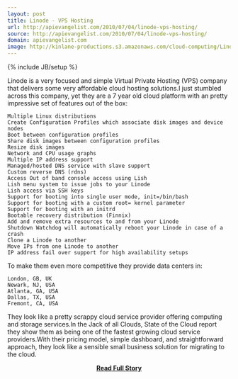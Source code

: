 ```yaml
---
layout: post
title: Linode - VPS Hosting
url: http://apievangelist.com/2010/07/04/linode-vps-hosting/
source: http://apievangelist.com/2010/07/04/linode-vps-hosting/
domain: apievangelist.com
image: http://kinlane-productions.s3.amazonaws.com/cloud-computing/Linode.PNG
---
```

{% include JB/setup %}<p>Linode is a very focused and simple Virtual Private Hosting (VPS) company that delivers some very affordable cloud hosting solutions.I just stumbled across this company, yet they are a 7 year old cloud platform with an pretty impressive set of features out of the box:

	Multiple Linux distributions
	Create Configuration Profiles which associate disk images and device nodes
	Boot between configuration profiles
	Share disk images between configuration profiles
	Resize disk images
	Network and CPU usage graphs
	Multiple IP address support
	Managed/hosted DNS service with slave support
	Custom reverse DNS (rdns)
	Access Out of band console access using Lish
	Lish menu system to issue jobs to your Linode
	Lish access via SSH keys
	Support for booting into single user mode, init=/bin/bash
	Support for booting with a custom root= kernel parameter
	Support for booting with an initrd
	Bootable recovery distribution (Finnix)
	Add and remove extra resources to and from your Linode
	Shutdown Watchdog will automatically reboot your Linode in case of a crash
	Clone a Linode to another
	Move IPs from one Linode to another
	IP address fail over support for high availability setups

To make them even more competitive they provide data centers in:

	London, GB, UK
	Newark, NJ, USA
	Atlanta, GA, USA
	Dallas, TX, USA
	Fremont, CA, USA

They look like a pretty scrappy cloud service provider offering computing and storage services.In the Jack of all Clouds, State of the Cloud report they show them as being one of the fastest growing cloud service providers.With their pricing model, simple dashboard, and straightforward approach, they look like a sensible small business solution for migrating to the cloud.</p>
<center><p><a href="http://apievangelist.com/2010/07/04/linode-vps-hosting/" style='padding:25px; font-sze:18px; font-weight: bold;'>Read Full Story</a></p></center>
